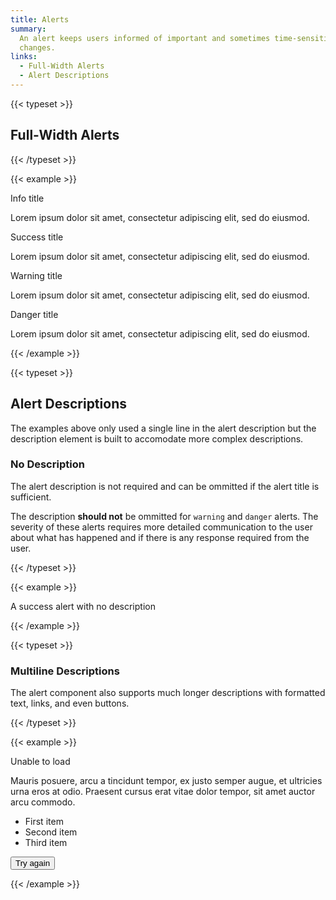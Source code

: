 ```yaml
---
title: Alerts
summary:
  An alert keeps users informed of important and sometimes time-sensitive
  changes.
links:
  - Full-Width Alerts
  - Alert Descriptions
---
```


{{< typeset >}}

## Full-Width Alerts

{{< /typeset >}}

{{< example >}}

<div class="uw-alert uw-alert--info">
  <div class="uw-alert__icon"></div>
  <div class="uw-alert__info">
    <p class="uw-alert__title">Info title</p>
    <div class="uw-alert__description">
      <p>Lorem ipsum dolor sit amet, consectetur adipiscing elit, sed do eiusmod.</p>
    </div>
  </div>
</div>

<div class="uw-alert uw-alert--success">
  <div class="uw-alert__icon"></div>
  <div class="uw-alert__info">
    <p class="uw-alert__title">Success title</p>
    <div class="uw-alert__description">
      <p>Lorem ipsum dolor sit amet, consectetur adipiscing elit, sed do eiusmod.</p>
    </div>
  </div>
</div>

<div class="uw-alert uw-alert--warning">
  <div class="uw-alert__icon"></div>
  <div class="uw-alert__info">
    <p class="uw-alert__title">Warning title</p>
    <div class="uw-alert__description">
      <p>Lorem ipsum dolor sit amet, consectetur adipiscing elit, sed do eiusmod.</p>
    </div>
  </div>
</div>

<div class="uw-alert uw-alert--danger">
  <div class="uw-alert__icon"></div>
  <div class="uw-alert__info">
    <p class="uw-alert__title">Danger title</p>
    <div class="uw-alert__description">
      <p>Lorem ipsum dolor sit amet, consectetur adipiscing elit, sed do eiusmod.</p>
    </div>
  </div>
</div>

{{< /example >}}

{{< typeset >}}

## Alert Descriptions

The examples above only used a single line in the alert description but the
description element is built to accomodate more complex descriptions.

### No Description

The alert description is not required and can be ommitted if the alert title is
sufficient.

The description **should not** be ommitted for `warning` and `danger` alerts.
The severity of these alerts requires more detailed communication to the user
about what has happened and if there is any response required from the user.

{{< /typeset >}}

{{< example >}}

<div class="uw-alert uw-alert--success">
  <div class="uw-alert__icon"></div>
  <div class="uw-alert__info">
    <p class="uw-alert__title">A success alert with no description</p>
  </div>
</div>

{{< /example >}}

{{< typeset >}}

### Multiline Descriptions

The alert component also supports much longer descriptions with formatted text,
links, and even buttons.

{{< /typeset >}}

{{< example >}}

<div class="uw-alert uw-alert--danger">
  <div class="uw-alert__icon"></div>
  <div class="uw-alert__info">
    <p class="uw-alert__title">Unable to load</p>
    <div class="uw-alert__description">
      <p>
        Mauris posuere, arcu a tincidunt tempor, ex justo semper
        augue, et ultricies urna eros at odio. Praesent cursus
        erat vitae dolor tempor, sit amet auctor arcu commodo.
      </p>
      <ul>
        <li>First item</li>
        <li>Second item</li>
        <li>Third item</li>
      </ul>
      <button class="uw-button-filled">Try again</button>
    </div>
  </div>
</div>

{{< /example >}}
